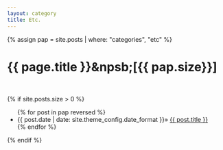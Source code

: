 ```yaml
---
layout: category
title: Etc.
---
```

{% assign pap = site.posts | where: "categories", "etc" %}
<h1 class="post-title">{{ page.title }}&npsb;[{{ pap.size}}]</h1><br>

{% if site.posts.size > 0 %}
  <ul>
    {% for post in pap reversed %}
      <li class="post-list-item">
        <span class="home-date">
          {{ post.date | date: site.theme_config.date_format }}»
        </span>
        <a href="{{ post.url | relative_url }}">{{ post.title }}</a>
      </li>
    {% endfor %}
  </ul>
{% endif %}
